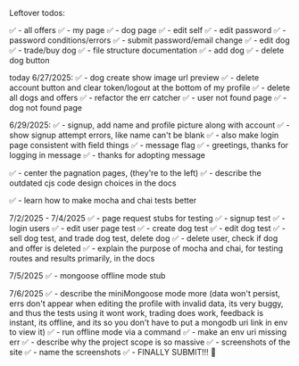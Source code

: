 


Leftover todos:

✅ - all offers
✅ - my page
✅ - dog page
✅ - edit self
    ✅ - edit password
    ✅    - password conditions/errors
    ✅ - submit password/email change
✅ - edit dog
✅ - trade/buy dog
✅ - file structure documentation
✅ - add dog
✅ - delete dog button

today 6/27/2025:
✅ - dog create show image url preview
✅ - delete account button and clear token/logout at the bottom of my profile
   ✅ - delete all dogs and offers
✅ - refactor the err catcher
✅ - user not found page
✅ - dog not found page

6/29/2025:
✅ - signup, add name and profile picture along with account
    ✅ - show signup attempt errors, like name can't be blank
    ✅ - also make login page consistent with field things
✅ - message flag
    ✅ - greetings, thanks for logging in message
    ✅ - thanks for adopting message

✅ - center the pagnation pages, (they're to the left)
✅ - describe the outdated cjs code design choices in the docs

✅ - learn how to make mocha and chai tests better


7/2/2025 - 7/4/2025
    ✅ - page request stubs for testing
    ✅ - signup test
    ✅ - login users
    ✅ - edit user page test
    ✅ - create dog test
    ✅ - edit dog test
    ✅ - sell dog test, and trade dog test, delete dog
    ✅ - delete user, check if dog and offer is deleted
    ✅ - explain the purpose of mocha and chai, for testing routes and results primarily, in the docs


7/5/2025
✅ - mongoose offline mode stub

7/6/2025
✅ - describe the miniMongoose mode more (data won't persist, errs don't appear when editing the profile with invalid data, its very buggy, and thus the tests using it wont work, trading does work, feedback is instant, its offline, and its so you don't have to put a mongodb uri link in env to view it)
✅ - run offline mode via a command
✅ - make an env uri missing err
✅ - describe why the project scope is so massive
✅ - screenshots of the site
✅ - name the screenshots
✅ - FINALLY SUBMIT!!! 🥳